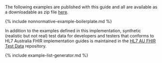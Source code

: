 
The following examples are published with this guide and all are available as a downloadable as zip file [here](downloads.html#examples).

{% include nonnormative-example-boilerplate.md %}

In addition to the examples defined in this implementation, synthetic (realistic but not real) test data for developers and testers that conforms to HL7 Australia FHIR implementation guides is maintained in the [HL7 AU FHIR Test Data](https://github.com/hl7au/au-fhir-test-data) repository.

<!-- ================================================ -->
<!--  use this line to include an autogenerated list of all examples from the remove it if you would like to hand generate it -->

{% include example-list-generator.md %}
<!-- ================================================ -->










